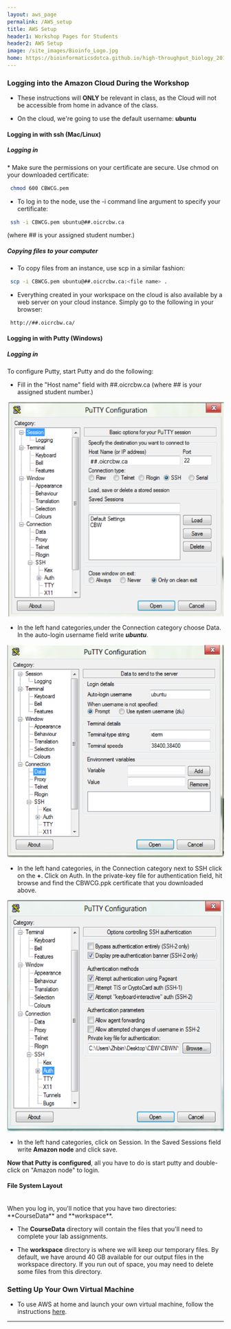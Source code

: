```yaml
---
layout: aws_page
permalink: /AWS_setup
title: AWS Setup
header1: Workshop Pages for Students
header2: AWS Setup
image: /site_images/Bioinfo_Logo.jpg
home: https://bioinformaticsdotca.github.io/high-throughput_biology_2017
---
```


### Logging into the Amazon Cloud During the Workshop  

* These instructions will **ONLY** be relevant in class, as the Cloud will not be accessible from home in advance of the class.
 
* On the cloud, we're going to use the default username: **ubuntu**
 

#### Logging in with ssh (Mac/Linux) <a id="maclinux"></a>
<p>
<h5> Logging in </h5>
</p>
* Make sure the permissions on your certificate are secure. Use chmod on your downloaded certificate:

```bash
 chmod 600 CBWCG.pem
```

* To log in to the node, use the -i command line argument to specify your certificate:

```bash
 ssh -i CBWCG.pem ubuntu@##.oicrcbw.ca
```

(where ## is your assigned student number.)


##### Copying files to your computer
* To copy files from an instance, use scp in a similar fashion:

```bash
 scp -i CBWCG.pem ubuntu@##.oicrcbw.ca:<file name> .
```

* Everything created in your workspace on the cloud is also available by a web server on your cloud instance.  Simply go to the following in your browser:

```
 http://##.oicrcbw.ca/
```

#### Logging in with Putty (Windows) <a id="windows"></a>
<p>
<h5> Logging in </h5>   
</p>
To configure Putty, start Putty and do the following:

* Fill in the "Host name" field with ##.oicrcbw.ca (where ## is your assigned student number.)
 
<img src="https://github.com/bioinformaticsdotca/AWS_stuff/blob/master/Putty_Basic_Options.png?raw=true" alt="Basic Putty Options" class="center">

* In the left hand categories,under the Connection category choose Data.  In the auto-login username field write ***ubuntu***.

<img src="https://github.com/bioinformaticsdotca/AWS_stuff/blob/master/Putty_Data_Options.png?raw=true" alt="Putty Data Options" class="center"> 

* In the left hand categories, in the Connection category next to SSH click on the **+**. Click on Auth. In the private-key file for authentication field, hit browse and find the CBWCG.ppk certificate that you downloaded above.

<img src="https://github.com/bioinformaticsdotca/AWS_stuff/blob/master/Putty_Auth_Options.png?raw=true" alt="Putty Auth Options" class="center">

* In the left hand categories, click on Session.  In the Saved Sessions field write **Amazon node** and click save.

**Now that Putty is configured**, all you have to do is start putty and double-click on "Amazon node" to login.


#### File System Layout <a id="filesystem"></a>
<br>
When you log in, you'll notice that you have two directories: **CourseData** and **workspace**.

* The **CourseData** directory will contain the files that you'll need to complete your lab assignments.

* The **workspace** directory is where we will keep our temporary files. By default, we have around 40 GB available for our output files in the workspace directory. If you run out of space, you may need to delete some files from this directory.


### Setting Up Your Own Virtual Machine

* To use AWS at home and launch your own virtual machine, follow the instructions [here](https://aws.amazon.com/getting-started/tutorials/launch-a-virtual-machine/).  

***
